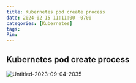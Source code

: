 ```yaml
---
title: Kubernetes pod create process
date: 2024-02-15 11:11:00 -0700
categories: [Kubernetes]
tags: 
Pin:
---
```


## Kubernetes pod create process

![Untitled-2023-09-04-2035](https://raw.githubusercontent.com/wabol/pic/master/2024/02/upgit_20240215_1708047086.png)